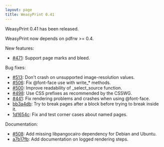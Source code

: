 ```yaml
---
layout: page
title: WeasyPrint 0.41
---
```


WeasyPrint 0.41 has been released.

WeasyPrint now depends on pdfrw >= 0.4.

New features:

* [#471](https://github.com/Kozea/WeasyPrint/issues/471):
  Support page marks and bleed.

Bug fixes:

* [#513](https://github.com/Kozea/WeasyPrint/issues/513):
  Don't crash on unsupported image-resolution values.
* [#506](https://github.com/Kozea/WeasyPrint/issues/506):
  Fix @font-face use with write_* methods.
* [#500](https://github.com/Kozea/WeasyPrint/pull/500):
  Improve readability of _select_source function.
* [#498](https://github.com/Kozea/WeasyPrint/issues/498):
  Use CSS prefixes as recommended by the CSSWG.
* [#441](https://github.com/Kozea/WeasyPrint/issues/441):
  Fix rendering problems and crashes when using @font-face.
* [bb3a4db](https://github.com/Kozea/WeasyPrint/commit/bb3a4db):
  Try to break pages after a block before trying to break inside it.
* [1d1654c](https://github.com/Kozea/WeasyPrint/commit/1d1654c):
  Fix and test corner cases about named pages.

Documentation:

* [#508](https://github.com/Kozea/WeasyPrint/pull/508):
  Add missing libpangocairo dependency for Debian and Ubuntu.
* [a7b17fb](https://github.com/Kozea/WeasyPrint/commit/a7b17fb):
  Add documentation on logged rendering steps.
